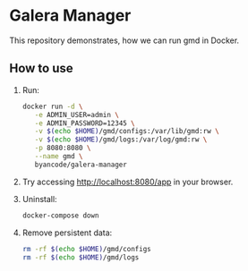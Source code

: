 # Galera Manager

This repository demonstrates, how we can run gmd in Docker.

## How to use

1. Run:

   ```bash
   docker run -d \
      -e ADMIN_USER=admin \
      -e ADMIN_PASSWORD=12345 \
      -v $(echo $HOME)/gmd/configs:/var/lib/gmd:rw \
      -v $(echo $HOME)/gmd/logs:/var/log/gmd:rw \
      -p 8080:8080 \
      --name gmd \
      byancode/galera-manager
   ```

1. Try accessing [http://localhost:8080/app](http://localhost:8080/app) in your browser.

1. Uninstall:

   ```bash
   docker-compose down
   ```

1. Remove persistent data:

   ```bash
   rm -rf $(echo $HOME)/gmd/configs
   rm -rf $(echo $HOME)/gmd/logs
   ```
